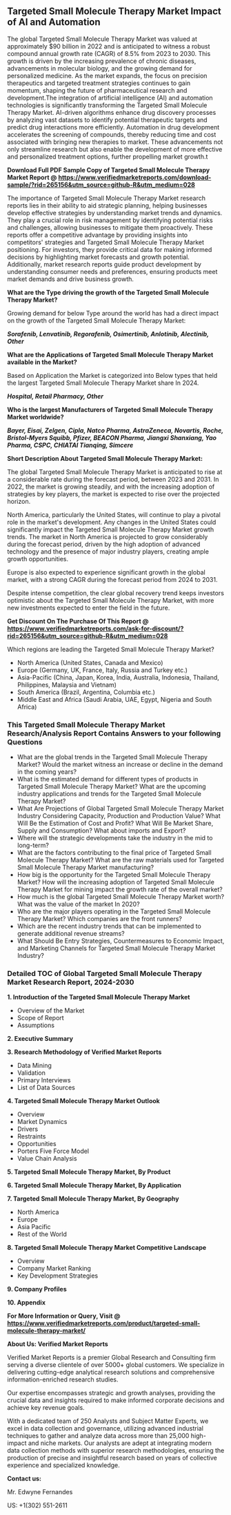 <h2>Targeted Small Molecule Therapy Market Impact of AI and Automation</h2>The global Targeted Small Molecule Therapy Market was valued at approximately $90 billion in 2022 and is anticipated to witness a robust compound annual growth rate (CAGR) of 8.5% from 2023 to 2030. This growth is driven by the increasing prevalence of chronic diseases, advancements in molecular biology, and the growing demand for personalized medicine. As the market expands, the focus on precision therapeutics and targeted treatment strategies continues to gain momentum, shaping the future of pharmaceutical research and development.The integration of artificial intelligence (AI) and automation technologies is significantly transforming the Targeted Small Molecule Therapy Market. AI-driven algorithms enhance drug discovery processes by analyzing vast datasets to identify potential therapeutic targets and predict drug interactions more efficiently. Automation in drug development accelerates the screening of compounds, thereby reducing time and cost associated with bringing new therapies to market. These advancements not only streamline research but also enable the development of more effective and personalized treatment options, further propelling market growth.t</p><p id="" class=""><strong>Download Full PDF Sample Copy of Targeted Small Molecule Therapy Market Report @ <a href="https://www.verifiedmarketreports.com/download-sample/?rid=265156&utm_source=github-R&utm_medium=028" target="_blank">https://www.verifiedmarketreports.com/download-sample/?rid=265156&utm_source=github-R&utm_medium=028</a></strong></p><p>The importance of&nbsp;Targeted Small Molecule Therapy Market research reports lies in their ability to aid strategic planning, helping businesses develop effective strategies by understanding market trends and dynamics. They play a crucial role in risk management by identifying potential risks and challenges, allowing businesses to mitigate them proactively. These reports offer a competitive advantage by providing insights into competitors' strategies and Targeted Small Molecule Therapy Market positioning. For investors, they provide critical data for making informed decisions by highlighting market forecasts and growth potential. Additionally, market research reports guide product development by understanding consumer needs and preferences, ensuring products meet market demands and drive business growth.</p><p><strong>What are the&nbsp;Type driving the growth of the Targeted Small Molecule Therapy Market?</strong></p><p id="" class="">Growing demand for below Type around the world has had a direct impact on the growth of the Targeted Small Molecule Therapy Market:</p><em><strong>Sorafenib, Lenvatinib, Regorafenib, Osimertinib, Anlotinib, Alectinib, Other</strong></em></p><strong>What are the&nbsp;Applications&nbsp;of Targeted Small Molecule Therapy Market available in the Market?</strong></p><p id="" class="">Based on Application the Market is categorized into Below types that held the largest Targeted Small Molecule Therapy Market share In 2024.</p><em><strong>Hospital, Retail Pharmacy, Other</strong></em></p><strong>Who is the largest Manufacturers of Targeted Small Molecule Therapy Market worldwide?</strong></p><p><em><strong>Bayer, Eisai, Zelgen, Cipla, Natco Pharma, AstraZeneca, Novartis, Roche, Bristol-Myers Squibb, Pfizer, BEACON Pharma, Jiangxi Shanxiang, Yao Pharma, CSPC, CHIATAI Tianqing, Simcere</strong></em></p><p id="" class=""><strong>Short Description About Targeted Small Molecule Therapy Market:</strong></p><p>The global Targeted Small Molecule Therapy Market is anticipated to rise at a considerable rate during the forecast period, between 2023 and 2031. In 2022, the market is growing steadily, and with the increasing adoption of strategies by key players, the market is expected to rise over the projected horizon.</p><p>North America, particularly the United States, will continue to play a pivotal role in the market's development. Any changes in the United States could significantly impact the Targeted Small Molecule Therapy Market growth trends. The market in North America is projected to grow considerably during the forecast period, driven by the high adoption of advanced technology and the presence of major industry players, creating ample growth opportunities.</p><p>Europe is also expected to experience significant growth in the global market, with a strong CAGR during the forecast period from 2024 to 2031.</p><p>Despite intense competition, the clear global recovery trend keeps investors optimistic about the Targeted Small Molecule Therapy Market, with more new investments expected to enter the field in the future.</p><p id="" class=""><strong>Get Discount On The Purchase Of This Report @ <a href="https://www.verifiedmarketreports.com/ask-for-discount/?rid=265156&utm_source=github-R&utm_medium=028" target="_blank">https://www.verifiedmarketreports.com/ask-for-discount/?rid=265156&utm_source=github-R&utm_medium=028</a></strong></p>Which regions are leading the Targeted Small Molecule Therapy Market?</p><ul><li>North America (United States, Canada and Mexico)</li><li>Europe (Germany, UK, France, Italy, Russia and Turkey etc.)</li><li>Asia-Pacific (China, Japan, Korea, India, Australia, Indonesia, Thailand, Philippines, Malaysia and Vietnam)</li><li>South America (Brazil, Argentina, Columbia etc.)</li><li>Middle East and Africa (Saudi Arabia, UAE, Egypt, Nigeria and South Africa)</li></ul><h3 id="" class="">This Targeted Small Molecule Therapy Market Research/Analysis Report Contains Answers to your following Questions</h3><ul><li>What are the global trends in the Targeted Small Molecule Therapy Market? Would the market witness an increase or decline in the demand in the coming years?</li><li>What is the estimated demand for different types of products in Targeted Small Molecule Therapy Market? What are the upcoming industry applications and trends for the Targeted Small Molecule Therapy Market?</li><li>What Are Projections of Global Targeted Small Molecule Therapy Market Industry Considering Capacity, Production and Production Value? What Will Be the Estimation of Cost and Profit? What Will Be Market Share, Supply and Consumption? What about imports and Export?</li><li>Where will the strategic developments take the industry in the mid to long-term?</li><li>What are the factors contributing to the final price of Targeted Small Molecule Therapy Market? What are the raw materials used for Targeted Small Molecule Therapy Market manufacturing?</li><li>How big is the opportunity for the Targeted Small Molecule Therapy Market? How will the increasing adoption of Targeted Small Molecule Therapy Market for mining impact the growth rate of the overall market?</li><li>How much is the global Targeted Small Molecule Therapy Market worth? What was the value of the market In 2020?</li><li>Who are the major players operating in the Targeted Small Molecule Therapy Market? Which companies are the front runners?</li><li>Which are the recent industry trends that can be implemented to generate additional revenue streams?</li><li>What Should Be Entry Strategies, Countermeasures to Economic Impact, and Marketing Channels for Targeted Small Molecule Therapy Market Industry?</li></ul><h3 id="" class="">Detailed TOC of Global Targeted Small Molecule Therapy Market Research Report, 2024-2030</h3><p id="" class=""><strong>1. Introduction of the Targeted Small Molecule Therapy Market</strong></p><ul><li>Overview of the Market</li><li>Scope of Report</li><li>Assumptions</li></ul><p id="" class=""><strong>2. Executive Summary</strong></p><p id="" class=""><strong>3. Research Methodology of Verified Market Reports</strong></p><ul><li>Data Mining</li><li>Validation</li><li>Primary Interviews</li><li>List of Data Sources</li></ul><p id="" class=""><strong>4. Targeted Small Molecule Therapy Market Outlook</strong></p><ul><li>Overview</li><li>Market Dynamics</li><li>Drivers</li><li>Restraints</li><li>Opportunities</li><li>Porters Five Force Model</li><li>Value Chain Analysis</li></ul><p id="" class=""><strong>5. Targeted Small Molecule Therapy Market, By Product</strong></p><p id="" class=""><strong>6. Targeted Small Molecule Therapy Market, By Application</strong></p><p id="" class=""><strong>7. Targeted Small Molecule Therapy Market, By Geography</strong></p><ul><li>North America</li><li>Europe</li><li>Asia Pacific</li><li>Rest of the World</li></ul><p id="" class=""><strong>8. Targeted Small Molecule Therapy Market Competitive Landscape</strong></p><ul><li>Overview</li><li>Company Market Ranking</li><li>Key Development Strategies</li></ul><p id="" class=""><strong>9. Company Profiles</strong></p><p id="" class=""><strong>10. Appendix</strong></p><p id="" class=""><strong>For More Information or Query, Visit @ <a href="https://www.verifiedmarketreports.com/product/targeted-small-molecule-therapy-market/" target="_blank">https://www.verifiedmarketreports.com/product/targeted-small-molecule-therapy-market/</a></strong></p><p id="" class=""><strong>About Us: Verified Market Reports</strong></p><p id="" class="">Verified Market Reports is a premier Global Research and Consulting firm serving a diverse clientele of over 5000+ global customers. We specialize in delivering cutting-edge analytical research solutions and comprehensive information-enriched research studies.</p><p id="" class="">Our expertise encompasses strategic and growth analyses, providing the crucial data and insights required to make informed corporate decisions and achieve key revenue goals.</p><p id="" class="">With a dedicated team of 250 Analysts and Subject Matter Experts, we excel in data collection and governance, utilizing advanced industrial techniques to gather and analyze data across more than 25,000 high-impact and niche markets. Our analysts are adept at integrating modern data collection methods with superior research methodologies, ensuring the production of precise and insightful research based on years of collective experience and specialized knowledge.</p><p id="" class=""><strong>Contact us:</strong></p><p id="" class="">Mr. Edwyne Fernandes</p><p id="" class="">US: +1(302) 551-2611</p>